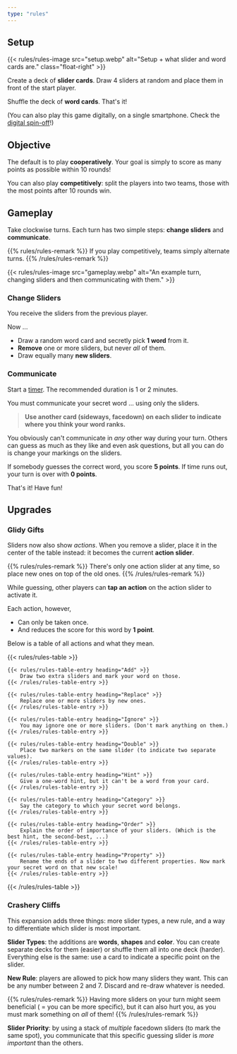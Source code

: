 ```yaml
---
type: "rules"
---
```


## Setup

{{< rules/rules-image src="setup.webp" alt="Setup + what slider and word cards are." class="float-right" >}}

Create a deck of **slider cards**. Draw 4 sliders at random and place them in front of the start player.

Shuffle the deck of **word cards**. That's it!

(You can also play this game digitally, on a single smartphone. Check the [digital spin-off](/slippery-slopes-trippy-touches)!)


## Objective

The default is to play **cooperatively**. Your goal is simply to score as many points as possible within 10 rounds!

You can also play **competitively**: split the players into two teams, those with the most points after 10 rounds win.


## Gameplay

Take clockwise turns. Each turn has two simple steps: **change sliders** and **communicate**.

{{% rules/rules-remark %}}
If you play competitively, teams simply alternate turns.
{{% /rules/rules-remark %}}

{{< rules/rules-image src="gameplay.webp" alt="An example turn, changing sliders and then communicating with them." >}}

### Change Sliders

You receive the sliders from the previous player. 

Now ...

* Draw a random word card and secretly pick **1 word** from it.
* **Remove** one or more sliders, but never _all_ of them.
* Draw equally many **new sliders**.


### Communicate

Start a [timer](https://pandaqi.com/tools/timer). The recommended duration is 1 or 2 minutes.

You must communicate your secret word ... using only the sliders. 

> **Use another card (sideways, facedown) on each slider to indicate where you think your word ranks.**

You obviously can't communicate in _any_ other way during your turn. Others can guess as much as they like and even ask questions, but all you can do is change your markings on the sliders.

If somebody guesses the correct word, you score **5 points**. If time runs out, your turn is over with **0 points**.

That's it! Have fun!



## Upgrades

### Glidy Gifts

Sliders now also show _actions_. When you remove a slider, place it in the center of the table instead: it becomes the current **action slider**.

{{% rules/rules-remark %}}
There's only one action slider at any time, so place new ones on top of the old ones.
{{% /rules/rules-remark %}}

While guessing, other players can **tap an action** on the action slider to activate it. 

Each action, however,

* Can only be taken once.
* And reduces the score for this word by **1 point**.

Below is a table of all actions and what they mean.

{{< rules/rules-table >}}
<!-- -->
    {{< rules/rules-table-entry heading="Add" >}}
        Draw two extra sliders and mark your word on those.
    {{< /rules/rules-table-entry >}}
<!-- -->
    {{< rules/rules-table-entry heading="Replace" >}}
        Replace one or more sliders by new ones.
    {{< /rules/rules-table-entry >}}
<!-- -->
    {{< rules/rules-table-entry heading="Ignore" >}}
        You may ignore one or more sliders. (Don't mark anything on them.)
    {{< /rules/rules-table-entry >}}
<!-- -->
    {{< rules/rules-table-entry heading="Double" >}}
        Place two markers on the same slider (to indicate two separate values).
    {{< /rules/rules-table-entry >}}
<!-- -->
    {{< rules/rules-table-entry heading="Hint" >}}
        Give a one-word hint, but it can't be a word from your card.
    {{< /rules/rules-table-entry >}}
<!-- -->
    {{< rules/rules-table-entry heading="Category" >}}
        Say the category to which your secret word belongs.
    {{< /rules/rules-table-entry >}}
<!-- -->
    {{< rules/rules-table-entry heading="Order" >}}
        Explain the order of importance of your sliders. (Which is the best hint, the second-best, ...)
    {{< /rules/rules-table-entry >}}
<!-- -->
    {{< rules/rules-table-entry heading="Property" >}}
        Rename the ends of a slider to two different properties. Now mark your secret word on that new scale!
    {{< /rules/rules-table-entry >}}
<!-- -->
{{< /rules/rules-table >}}


### Crashery Cliffs

This expansion adds three things: more slider types, a new rule, and a way to differentiate which slider is most important.

**Slider Types**: the additions are **words**, **shapes** and **color**. You can create separate decks for them (easier) or shuffle them all into one deck (harder). Everything else is the same: use a card to indicate a specific point on the slider.

**New Rule**: players are allowed to pick how many sliders they want. This can be any number between 2 and 7. Discard and re-draw whatever is needed.

{{% rules/rules-remark %}}
Having more sliders on your turn might seem beneficial ( = you can be more specific), but it can also hurt you, as you must mark something on _all_ of them!
{{% /rules/rules-remark %}}

**Slider Priority**: by using a stack of _multiple_ facedown sliders (to mark the same spot), you communicate that this specific guessing slider is _more important_ than the others.


